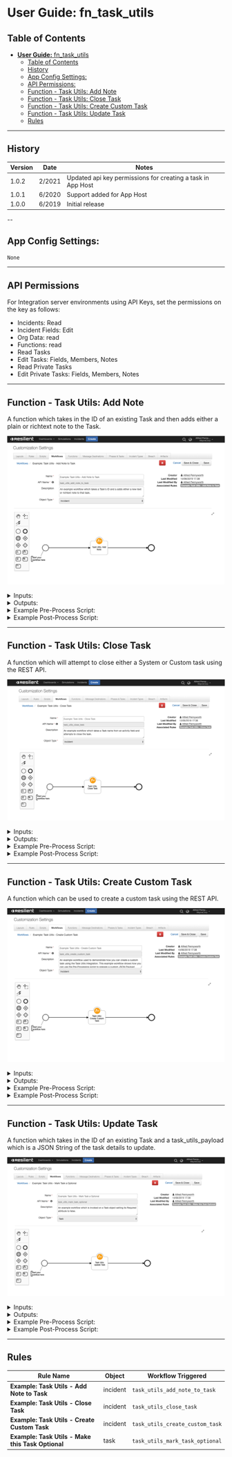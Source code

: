 <!-- This file is generated by running resilient-circuits docgen -->
# **User Guide:** fn_task_utils

## Table of Contents
- [**User Guide:** fn_task_utils](#user-guide-fntaskutilsv100)
  - [Table of Contents](#table-of-contents)
  - [History](#history)
  - [App Config Settings:](#app-config-settings)
  - [API Permissions:](#api-permissions)
  - [Function - Task Utils: Add Note](#function---task-utils-add-note)
  - [Function - Task Utils: Close Task](#function---task-utils-close-task)
  - [Function - Task Utils: Create Custom Task](#function---task-utils-create-custom-task)
  - [Function - Task Utils: Update Task](#function---task-utils-update-task)
  - [Rules](#rules)

---
## History

| Version | Date | Notes |
| ------- | ---- | ----- |
| 1.0.2   | 2/2021 | Updated api key permissions for creating a task in App Host |
| 1.0.1   | 6/2020 | Support added for App Host  |
| 1.0.0   | 6/2019 | Initial release |

--
## App Config Settings:
```
None
```
---
## API Permissions
For Integration server environments using API Keys, set the permissions on the key as follows:
* Incidents: Read
* Incident Fields: Edit
* Org Data: read
* Functions: read
* Read Tasks
* Edit Tasks: Fields, Members, Notes
* Read Private Tasks
* Edit Private Tasks: Fields, Members, Notes

---
## Function - Task Utils: Add Note
A function which takes in the ID of an existing Task and then adds either a plain or richtext note to the Task.

 ![screenshot: fn-task-utils-add-note ](./screenshots/fn-task-utils-add-note.png)

<details><summary>Inputs:</summary>
<p>

| Name | Type | Required | Example | Description |
| ---- | :--: | :------: | ------- | ----------- |
| `incident_id` | `number` | No | `-` | - |
| `task_id` | `number` | No | `-` | - |
| `task_name` | `text` | No | `-` | - |
| `task_utils_note_type` | `select` | No | `-` | A field used to specify where the field task_utils_note_body is plaintext or html. |
| `task_utils_note_body` | `text` | No | `-` | A Text field used to specify the note that will be added to a given Task. Accepts text or html and is parsed based on the result of task_utils_note_type. Default is text |

</p>
</details>

<details><summary>Outputs:</summary>
<p>

```python
results = {
        'content': {
                'task': {
                        'actions': [],
                        'children': [],
                        'comment_perms': {
                                'delete': True,
                                'update': True
                        },
                        'create_date': 1556530480087,
                        'id': 260,
                        'inc_id': 2095,
                        'inc_name': 'Test',
                        'inc_owner': 39,
                        'is_deleted': False,
                        'mentioned_users': [],
                        'modify_date': 1556530480087,
                        'modify_principal': {
                                'display_name': 'Resilient Sysadmin',
                                'id': 39,
                                'name': 'ryan@example.com',
                                'type': 'user'
                        },
                        'modify_user': {
                                'first_name': 'Resilient',
                                'id': 39,
                                'last_name': 'Sysadmin'
                        },
                        'parent_id': None,
                        'task_at_id': 89,
                        'task_custom': True,
                        'task_id': 2251224,
                        'task_members': None,
                        'task_name': 'Review the output and status of anti-virus '
                        'software',
                        'text': '<div>test</div>',
                        'type': 'task',
                        'user_fname': 'Resilient',
                        'user_id': 39,
                        'user_lname': 'Sysadmin',
                        'user_name': 'Resilient Sysadmin'
                },
                'task_notes': [{
                                'actions': [],
                                'children': [],
                                'comment_perms': {
                                        'delete': True,
                                        'update': True
                                },
                                'create_date': 1556530099314,
                                'id': 254,
                                'inc_id': 2095,
                                'inc_name': 'Test',
                                'inc_owner': 39,
                                'is_deleted': False,
                                'mentioned_users': [],
                                'modify_date': 1556530099314,
                                'modify_principal': {
                                        'display_name': 'Resilient '
                                        'Sysadmin',
                                        'id': 39,
                                        'name': 'ryan@example.com',
                                        'type': 'user'
                                },
                                'modify_user': {
                                        'first_name': 'Resilient',
                                        'id': 39,
                                        'last_name': 'Pennyworth'
                                },
                                'parent_id': None,
                                'task_at_id': 89,
                                'task_custom': True,
                                'task_id': 2251224,
                                'task_members': None,
                                'task_name': 'Review the output and status of '
                                'anti-virus software',
                                'text': '<div>test</div>',
                                'type': 'task',
                                'user_fname': 'Resilient',
                                'user_id': 39,
                                'user_lname': 'Sysadmin',
                                'user_name': 'Resilient Sysadmin'
                        }
                ]
        },
        'inputs': {
                'incident_id': 2095,
                'task_name': 'Review the output and status of anti-virus software',
                'task_utils_note_body': 'test',
                'task_utils_note_type': {
                        'id': 1800,
                        'name': 'text'
                }
        },
        'metrics': {
                'execution_time_ms': 800,
                'host': 'rg-mbp-18.galway.ie.ibm.com',
                'package': 'unknown',
                'package_version': 'unknown',
                'timestamp': '2019-04-29 10:34:40',
                'version': '1.0'
        },
        'raw': '<raw output of the payload>',
        'reason': None,
        'success': True,
        'version': '1.0'
}
```

</p>
</details>

<details><summary>Example Pre-Process Script:</summary>
<p>

```python
inputs.incident_id = incident.id 
```

</p>
</details>

<details><summary>Example Post-Process Script:</summary>
<p>

```python
None
```

</p>
</details>

---
## Function - Task Utils: Close Task
A function which will attempt to close either a System or Custom task using the REST API.

 ![screenshot: fn-task-utils-close-task ](./screenshots/fn-task-utils-close-task.png)

<details><summary>Inputs:</summary>
<p>

| Name | Type | Required | Example | Description |
| ---- | :--: | :------: | ------- | ----------- |
| `incident_id` | `number` | No | `-` | - |
| `task_id` | `number` | No | `-` | - |
| `task_name` | `text` | No | `-` | - |

</p>
</details>

<details><summary>Outputs:</summary>
<p>

```python
results = {
        'content': {
                'task_id': 2251208,
                'task_name': 'Interview key individuals'
        },
        'inputs': {
                'incident_id': 2095,
                'task_name': 'Interview key individuals'
        },
        'metrics': {
                'execution_time_ms': 832,
                'host': 'rg-mbp-18.galway.ie.ibm.com',
                'package': 'unknown',
                'package_version': 'unknown',
                'timestamp': '2019-04-29 10:38:41',
                'version': '1.0'
        },
        'raw': '{"task_id": 2251208, "task_name": "Interview key individuals"}',
        'reason': None,
        'success': True,
        'version': '1.0'
}
```

</p>
</details>

<details><summary>Example Pre-Process Script:</summary>
<p>

```python
inputs.incident_id = incident.id
inputs.task_name = rule.properties.task_utils_task_name
```

</p>
</details>

<details><summary>Example Post-Process Script:</summary>
<p>

```python
None
```

</p>
</details>

---
## Function - Task Utils: Create Custom Task
A function which can be used to create a custom task using the REST API.

 ![screenshot: fn-task-utils-create-custom-task ](./screenshots/fn-task-utils-create-custom-task.png)

<details><summary>Inputs:</summary>
<p>

| Name | Type | Required | Example | Description |
| ---- | :--: | :------: | ------- | ----------- |
| `incident_id` | `number` | No | `-` | - |
| `task_name` | `text` | No | `-` | - |
| `task_utils_payload` | `textarea` | No | `-` | A JSON Object which may contain the Phase, Instruction Set or Assigned User values for a new task |

</p>
</details>

<details><summary>Outputs:</summary>
<p>

```python
results = {
        'content': {
                'task': {
                        'id': 2251231
                },
                'task_id': 2251231
        },
        'inputs': {
                'incident_id': 2095,
                'task_name': 'New Task',
                'task_utils_payload': {
                        'content': '{"phase_id":"Initial","required":true,"instr_text":"Close '
                        'out this required Task"}',
                        'format': 'text'
                }
        },
        'metrics': {
                'execution_time_ms': 708,
                'host': 'rg-mbp-18.galway.ie.ibm.com',
                'package': 'unknown',
                'package_version': 'unknown',
                'timestamp': '2019-04-29 10:37:17',
                'version': '1.0'
        },
        'raw': '{"task_id": 2251231, "task": {"id": 2251231}}',
        'reason': None,
        'success': True,
        'version': '1.0'
}
```

</p>
</details>

<details><summary>Example Pre-Process Script:</summary>
<p>

```python
#######################################
### Define pre-processing functions ###
#######################################
payload = {
"required": True,
"instr_text": "Close out this required Task",
"phase_id": "Initial"
}

def dict_to_json_str(d):
  """Function that converts a dictionary into a JSON stringself.
     Supports basestring, bool and int.
     If the value is None, it sets it to False"""

  json_str = '"{ {0} }"'
  json_entry = '"{0}":{1}'
  json_entry_str = '"{0}":"{1}"'
  entries = [] 
  
  for entry in d:
    key = entry
    value = d[entry]
    
      
    if value is None:
      value = False
      
    
    if isinstance(value, basestring):
      entries.append(json_entry_str.format(key, value))
    
    elif isinstance(value, bool):
      value = 'true' if value == True else 'false'
      entries.append(json_entry.format(key, value))
    
    else:
      entries.append(json_entry.format(key, value))
  
  return '{' + ','.join(entries) + '}'

# If you don't already have something in task_utils_payload
if inputs.task_utils_payload != None: 
  # prepare a JSON payload using above code; 
  inputs.task_utils_payload = dict_to_json_str(payload)

# Take the incident id from this incident
inputs.incident_id = incident.id

# If you specified a value in the Activity Field then use it for task_name
if rule.properties.task_utils_task_name != None:
  inputs.task_name = rule.properties.task_utils_task_name
```

</p>
</details>

<details><summary>Example Post-Process Script:</summary>
<p>

```python
None
```

</p>
</details>

---
## Function - Task Utils: Update Task
A function which takes in the ID of an existing Task and a task_utils_payload which is a JSON String of the task details to update.

 ![screenshot: fn-task-utils-update-task ](./screenshots/fn-task-utils-update-task.png)

<details><summary>Inputs:</summary>
<p>

| Name | Type | Required | Example | Description |
| ---- | :--: | :------: | ------- | ----------- |
| `incident_id` | `number` | No | `-` | - |
| `task_id` | `number` | No | `-` | - |
| `task_name` | `text` | No | `-` | - |
| `task_utils_payload` | `textarea` | No | `-` | A JSON Object which may contain the Phase, Instruction Set or Assigned User values for a new task |

</p>
</details>

<details><summary>Outputs:</summary>
<p>

```python
results = {
        'content': {
                'task': {
                        'actions': [{
                                'enabled': True,
                                'id': 31,
                                'name': 'Task Utils: Make this Task '
                                'Optional'
                        }],
                        'active': True,
                        'at_id': 105,
                        'attachments_count': 0,
                        'auto_deactivate': True,
                        'cat_name': 'Engage',
                        'category_id': None,
                        'closed_date': None,
                        'creator': {
                                'cell': '',
                                'create_date': 1542899612421,
                                'display_name': 'Resilient Sysadmin',
                                'email': 'ryan@example.com',
                                'fname': 'Resilient',
                                'id': 39,
                                'is_external': False,
                                'last_login': 1556530476322,
                                'last_modified_time': 1556530476322,
                                'lname': 'Sysadmin',
                                'locked': False,
                                'password_changed': False,
                                'phone': '',
                                'status': 'A',
                                'title': ''
                        },
                        'creator_principal': {
                                'display_name': 'Resilient Sysadmin',
                                'id': 39,
                                'name': 'ryan@example.com',
                                'type': 'user'
                        },
                        'custom': True,
                        'description': None,
                        'due_date': None,
                        'form': None,
                        'frozen': False,
                        'id': 2251210,
                        'inc_id': 2095,
                        'inc_name': 'Test',
                        'inc_owner_id': 39,
                        'inc_training': False,
                        'init_date': 1556530018342,
                        'instr_text': 'Execute an initial triage of the '
                        'incident.',
                        'members': None,
                        'name': 'Initial Triage',
                        'notes': [],
                        'notes_count': 0,
                        'owner_fname': None,
                        'owner_id': None,
                        'owner_lname': None,
                        'perms': {
                                'assign': True,
                                'attach_file': True,
                                'change_members': True,
                                'close': True,
                                'comment': True,
                                'delete_attachments': True,
                                'read': True,
                                'read_attachments': True,
                                'write': True
                        },
                        'phase_id': 1010,
                        'private': None,
                        'regs': {},
                        'required': False,
                        'src_name': None,
                        'status': 'O',
                        'task_layout': [],
                        'user_notes': None
                },
                'task_id': 2251210
        },
        'inputs': {
                'incident_id': 2095,
                'task_id': 2251210,
                'task_utils_payload': {
                        'content': '{\n"required": false\n}',
                        'format': 'text'
                }
        },
        'metrics': {
                'execution_time_ms': 455,
                'host': 'rg-mbp-18.galway.ie.ibm.com',
                'package': 'unknown',
                'package_version': 'unknown',
                'timestamp': '2019-04-29 10:35:59',
                'version': '1.0'
        },
        'raw': '<raw output of the payload>',
        'reason': None,
        'success': True,
        'version': '1.0'
}
```

</p>
</details>

<details><summary>Example Pre-Process Script:</summary>
<p>

```python
inputs.task_id = task.id
inputs.incident_id = incident.id

```

</p>
</details>

<details><summary>Example Post-Process Script:</summary>
<p>

```python
None
```

</p>
</details>

---


## Rules
| Rule Name | Object | Workflow Triggered |
| --------- | ------ | ------------------ |
| **Example: Task Utils - Add Note to Task** | incident | `task_utils_add_note_to_task` |
| **Example: Task Utils - Close Task** | incident | `task_utils_close_task` |
| **Example: Task Utils - Create Custom Task** | incident | `task_utils_create_custom_task` |
| **Example: Task Utils - Make this Task Optional** | task | `task_utils_mark_task_optional` |
